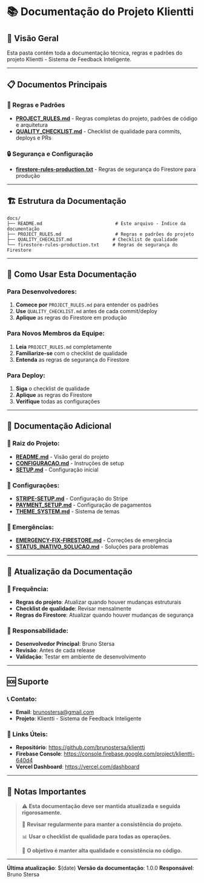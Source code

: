 # 📚 Documentação do Projeto Klientti

## 🎯 Visão Geral

Esta pasta contém toda a documentação técnica, regras e padrões do projeto Klientti - Sistema de Feedback Inteligente.

---

## 📋 Documentos Principais

### **🔧 Regras e Padrões**
- **[PROJECT_RULES.md](./PROJECT_RULES.md)** - Regras completas do projeto, padrões de código e arquitetura
- **[QUALITY_CHECKLIST.md](./QUALITY_CHECKLIST.md)** - Checklist de qualidade para commits, deploys e PRs

### **🔒 Segurança e Configuração**
- **[firestore-rules-production.txt](./firestore-rules-production.txt)** - Regras de segurança do Firestore para produção

---

## 🏗️ Estrutura da Documentação

```
docs/
├── README.md                           # Este arquivo - Índice da documentação
├── PROJECT_RULES.md                    # Regras e padrões do projeto
├── QUALITY_CHECKLIST.md               # Checklist de qualidade
└── firestore-rules-production.txt     # Regras de segurança do Firestore
```

---

## 🚀 Como Usar Esta Documentação

### **Para Desenvolvedores:**
1. **Comece por** `PROJECT_RULES.md` para entender os padrões
2. **Use** `QUALITY_CHECKLIST.md` antes de cada commit/deploy
3. **Aplique** as regras do Firestore em produção

### **Para Novos Membros da Equipe:**
1. **Leia** `PROJECT_RULES.md` completamente
2. **Familiarize-se** com o checklist de qualidade
3. **Entenda** as regras de segurança do Firestore

### **Para Deploy:**
1. **Siga** o checklist de qualidade
2. **Aplique** as regras do Firestore
3. **Verifique** todas as configurações

---

## 📖 Documentação Adicional

### **📁 Raiz do Projeto:**
- **[README.md](../README.md)** - Visão geral do projeto
- **[CONFIGURACAO.md](../CONFIGURACAO.md)** - Instruções de setup
- **[SETUP.md](../SETUP.md)** - Configuração inicial

### **🔧 Configurações:**
- **[STRIPE-SETUP.md](../STRIPE-SETUP.md)** - Configuração do Stripe
- **[PAYMENT_SETUP.md](../PAYMENT_SETUP.md)** - Configuração de pagamentos
- **[THEME_SYSTEM.md](../THEME_SYSTEM.md)** - Sistema de temas

### **🚨 Emergências:**
- **[EMERGENCY-FIX-FIRESTORE.md](../EMERGENCY-FIX-FIRESTORE.md)** - Correções de emergência
- **[STATUS_INATIVO_SOLUCAO.md](../STATUS_INATIVO_SOLUCAO.md)** - Soluções para problemas

---

## 🔄 Atualização da Documentação

### **📅 Frequência:**
- **Regras do projeto**: Atualizar quando houver mudanças estruturais
- **Checklist de qualidade**: Revisar mensalmente
- **Regras do Firestore**: Atualizar quando houver mudanças de segurança

### **👥 Responsabilidade:**
- **Desenvolvedor Principal**: Bruno Stersa
- **Revisão**: Antes de cada release
- **Validação**: Testar em ambiente de desenvolvimento

---

## 🆘 Suporte

### **📞 Contato:**
- **Email**: brunostersa@gmail.com
- **Projeto**: Klientti - Sistema de Feedback Inteligente

### **🔗 Links Úteis:**
- **Repositório**: https://github.com/brunostersa/klientti
- **Firebase Console**: https://console.firebase.google.com/project/klientti-640d4
- **Vercel Dashboard**: https://vercel.com/dashboard

---

## 📝 Notas Importantes

> ⚠️ **Esta documentação deve ser mantida atualizada e seguida rigorosamente.**
> 
> 🔄 **Revisar regularmente para manter a consistência do projeto.**
> 
> 📊 **Usar o checklist de qualidade para todas as operações.**
> 
> 🎯 **O objetivo é manter alta qualidade e consistência no código.**

---

**Última atualização**: $(date)
**Versão da documentação**: 1.0.0
**Responsável**: Bruno Stersa
